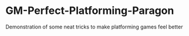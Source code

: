 # GM-Perfect-Platforming-Paragon
 Demonstration of some neat tricks to make platforming games feel better
